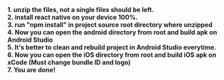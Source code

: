 <b>
1. unzip the files, not a single files should be left.<br>
2. install react native on your device 100%.<br>
3. run "npm install" in project source root directory where unzipped<br>
4. Now you can open the android directory from root and build apk on Android Studio<br>
5. It's better to clean and rebuild project in Android Studio everytime.<br>
6. Now you can open the iOS directory from root and build iOS apk on xCode (Must change bundle ID and logo)<br>
7. You are done!<br>
</b>
